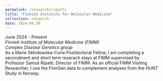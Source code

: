 ```yaml
---
permalink: /research/ripatti
title: "Finnish Institute for Molecular Medicine"
collection: research
date: 2024-06-30
---
```


June 2024 -  Present  
*Finnish Institute of Molecular Medicine (FIMM)*  
*Complex Disease Genetics group*  
As a Marie Skłodowska-Curie Postdoctoral Fellow, I am completing a secondment and short term reserach stays at FIMM supervised by Professor Samuli Ripatti, Director of FIMM. As an official FIMM Visiting Researcher, I use the FinnGen data to complement analyses from the HUNT Study in Norway.

